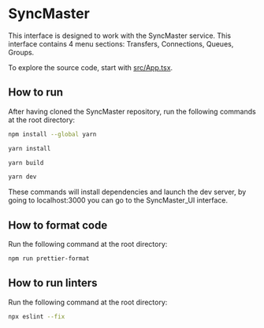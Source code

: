 # SyncMaster

This interface is designed to work with the SyncMaster service.
This interface contains 4 menu sections: Transfers, Connections, Queues, Groups.


To explore the source code, start with [src/App.tsx](https://github.com/MobileTeleSystems/syncmaster-ui/blob/develop/src/App.tsx).

## How to run

After having cloned the SyncMaster repository, run the following commands at the root directory:

```sh
npm install --global yarn

yarn install

yarn build

yarn dev
```
These commands will install dependencies and launch the dev server, by going to localhost:3000 you can go to the SyncMaster_UI interface.

## How to format code

Run the following command at the root directory:

```sh
npm run prettier-format
```

## How to run linters

Run the following command at the root directory:

```sh
npx eslint --fix
```